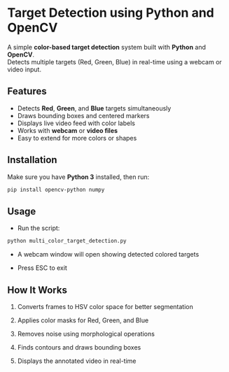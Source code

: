 # Target Detection using Python and OpenCV

A simple **color-based target detection** system built with **Python** and **OpenCV**.  
Detects multiple targets (Red, Green, Blue) in real-time using a webcam or video input.



## Features

- Detects **Red**, **Green**, and **Blue** targets simultaneously  
- Draws bounding boxes and centered markers  
- Displays live video feed with color labels  
- Works with **webcam** or **video files**  
- Easy to extend for more colors or shapes  



## Installation

Make sure you have **Python 3** installed, then run:

```bash
pip install opencv-python numpy
```



## Usage
- Run the script:

```bash
python multi_color_target_detection.py
```
- A webcam window will open showing detected colored targets

- Press ESC to exit



## How It Works
1. Converts frames to HSV color space for better segmentation

2. Applies color masks for Red, Green, and Blue

3. Removes noise using morphological operations

4. Finds contours and draws bounding boxes

5. Displays the annotated video in real-time
